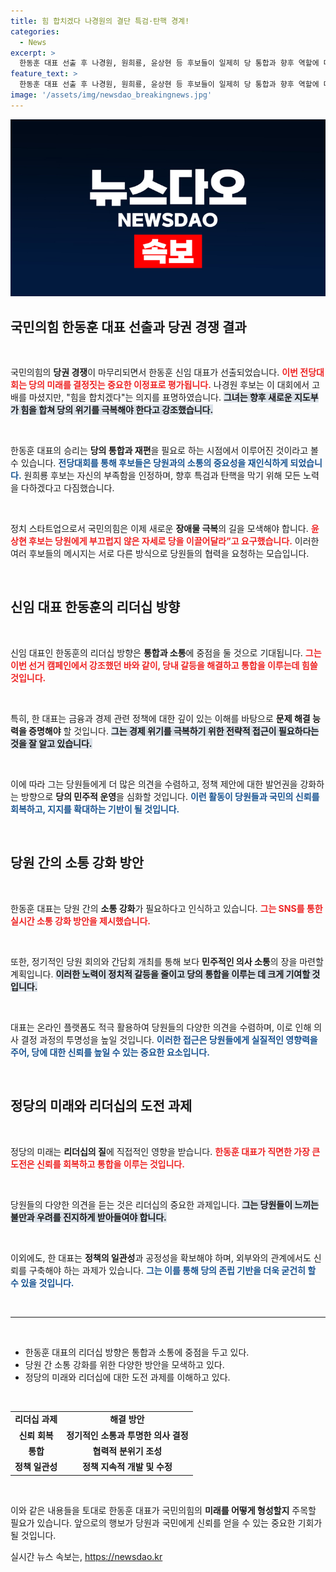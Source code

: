 ```yaml
---
title: 힘 합치겠다 나경원의 결단 특검·탄핵 경계!
categories:
  - News
excerpt: >
  한동훈 대표 선출 후 나경원, 원희룡, 윤상현 등 후보들이 일제히 당 통합과 향후 역할에 대한 입장을 밝혔습니다. 힘을 합쳐 위기를 극복하자는 나 후보의 다짐이 주목받고 있습니다.
feature_text: >
  한동훈 대표 선출 후 나경원, 원희룡, 윤상현 등 후보들이 일제히 당 통합과 향후 역할에 대한 입장을 밝혔습니다. 힘을 합쳐 위기를 극복하자는 나 후보의 다짐이 주목받고 있습니다.
image: '/assets/img/newsdao_breakingnews.jpg'
---
```


<p><img src="/assets/img/newsdao_breakingnews.jpg" alt="koreaapp 속보" /></p>

<h2 data-ke-size="size26">국민의힘 한동훈 대표 선출과 당권 경쟁 결과</h2>

<p data-ke-size="size16">&nbsp;</p>

<p>국민의힘의 <strong>당권 경쟁</strong>이 마무리되면서 한동훈 신임 대표가 선출되었습니다. <b><span style="color: #ee2323;">이번 전당대회는 당의 미래를 결정짓는 중요한 이정표로 평가됩니다.</span></b> 나경원 후보는 이 대회에서 고배를 마셨지만, "힘을 합치겠다"는 의지를 표명하였습니다. <b><span style="background-color: #21538527;">그녀는 향후 새로운 지도부가 힘을 합쳐 당의 위기를 극복해야 한다고 강조했습니다.</span></b> </p>

<p data-ke-size="size16">&nbsp;</p>

<p>한동훈 대표의 승리는 <strong>당의 통합과 재편</strong>을 필요로 하는 시점에서 이루어진 것이라고 볼 수 있습니다. <b><span style="color: #1a5490;">전당대회를 통해 후보들은 당원과의 소통의 중요성을 재인식하게 되었습니다.</span></b> 원희룡 후보는 자신의 부족함을 인정하며, 향후 특검과 탄핵을 막기 위해 모든 노력을 다하겠다고 다짐했습니다.</p>

<p data-ke-size="size16">&nbsp;</p>

<p>정치 스타트업으로서 국민의힘은 이제 새로운 <strong>장애물 극복</strong>의 길을 모색해야 합니다. <b><span style="color: #ee2323;">윤상현 후보는 당원에게 부끄럽지 않은 자세로 당을 이끌어달라”고 요구했습니다.</span></b> 이러한 여러 후보들의 메시지는 서로 다른 방식으로 당원들의 협력을 요청하는 모습입니다.</p>

<p data-ke-size="size16">&nbsp;</p>

<h2 data-ke-size="size26">신임 대표 한동훈의 리더십 방향</h2>

<p data-ke-size="size16">&nbsp;</p>

<p>신임 대표인 한동훈의 리더십 방향은 <strong>통합과 소통</strong>에 중점을 둘 것으로 기대됩니다. <b><span style="color: #ee2323;">그는 이번 선거 캠페인에서 강조했던 바와 같이, 당내 갈등을 해결하고 통합을 이루는데 힘쓸 것입니다.</span></b> </p>

<p data-ke-size="size16">&nbsp;</p>

<p>특히, 한 대표는 금융과 경제 관련 정책에 대한 깊이 있는 이해를 바탕으로 <strong>문제 해결 능력을 증명해야</strong> 할 것입니다. <b><span style="background-color: #21538527;">그는 경제 위기를 극복하기 위한 전략적 접근이 필요하다는 것을 잘 알고 있습니다.</span></b></p>

<p data-ke-size="size16">&nbsp;</p>

<p>이에 따라 그는 당원들에게 더 많은 의견을 수렴하고, 정책 제안에 대한 발언권을 강화하는 방향으로 <strong>당의 민주적 운영</strong>을 심화할 것입니다. <b><span style="color: #1a5490;">이런 활동이 당원들과 국민의 신뢰를 회복하고, 지지를 확대하는 기반이 될 것입니다.</span></b></p>

<p data-ke-size="size16">&nbsp;</p>

<h2 data-ke-size="size26">당원 간의 소통 강화 방안</h2>

<p data-ke-size="size16">&nbsp;</p>

<p>한동훈 대표는 당원 간의 <strong>소통 강화</strong>가 필요하다고 인식하고 있습니다. <b><span style="color: #ee2323;">그는 SNS를 통한 실시간 소통 강화 방안을 제시했습니다.</span></b> </p>

<p data-ke-size="size16">&nbsp;</p>

<p>또한, 정기적인 당원 회의와 간담회 개최를 통해 보다 <strong>민주적인 의사 소통</strong>의 장을 마련할 계획입니다. <b><span style="background-color: #21538527;">이러한 노력이 정치적 갈등을 줄이고 당의 통합을 이루는 데 크게 기여할 것입니다.</span></b></p>

<p data-ke-size="size16">&nbsp;</p>

<p>대표는 온라인 플랫폼도 적극 활용하여 당원들의 다양한 의견을 수렴하며, 이로 인해 의사 결정 과정의 투명성을 높일 것입니다. <b><span style="color: #1a5490;">이러한 접근은 당원들에게 실질적인 영향력을 주어, 당에 대한 신뢰를 높일 수 있는 중요한 요소입니다.</span></b></p>

<p data-ke-size="size16">&nbsp;</p>

<h2 data-ke-size="size26">정당의 미래와 리더십의 도전 과제</h2>

<p data-ke-size="size16">&nbsp;</p>

<p>정당의 미래는 <strong>리더십의 질</strong>에 직접적인 영향을 받습니다. <b><span style="color: #ee2323;">한동훈 대표가 직면한 가장 큰 도전은 신뢰를 회복하고 통합을 이루는 것입니다.</span></b> </p>

<p data-ke-size="size16">&nbsp;</p>

<p>당원들의 다양한 의견을 듣는 것은 리더십의 중요한 과제입니다. <b><span style="background-color: #21538527;">그는 당원들이 느끼는 불만과 우려를 진지하게 받아들여야 합니다.</span></b></p>

<p data-ke-size="size16">&nbsp;</p>

<p>이외에도, 한 대표는 <strong>정책의 일관성</strong>과 공정성을 확보해야 하며, 외부와의 관계에서도 신뢰를 구축해야 하는 과제가 있습니다. <b><span style="color: #1a5490;">그는 이를 통해 당의 존립 기반을 더욱 굳건히 할 수 있을 것입니다.</span></b></p>

<p data-ke-size="size16">&nbsp;</p>

<hr>

<p data-ke-size="size16">&nbsp;</p>

<ul>
    <li>한동훈 대표의 리더십 방향은 통합과 소통에 중점을 두고 있다.</li>
    <li>당원 간 소통 강화를 위한 다양한 방안을 모색하고 있다.</li>
    <li>정당의 미래와 리더십에 대한 도전 과제를 이해하고 있다.</li>
</ul>

<p data-ke-size="size16">&nbsp;</p>

<table>
    <tr>
        <td style="text-align: center; height: 17px;"><b>리더십 과제</b></td>
        <td style="text-align: center; height: 17px;"><b>해결 방안</b></td>
    </tr>
    <tr>
        <td style="text-align: center; height: 17px;"><b>신뢰 회복</b></td>
        <td style="text-align: center; height: 17px;"><b>정기적인 소통과 투명한 의사 결정</b></td>
    </tr>
    <tr>
        <td style="text-align: center; height: 17px;"><b>통합</b></td>
        <td style="text-align: center; height: 17px;"><b>협력적 분위기 조성</b></td>
    </tr>
    <tr>
        <td style="text-align: center; height: 17px;"><b>정책 일관성</b></td>
        <td style="text-align: center; height: 17px;"><b>정책 지속적 개발 및 수정</b></td>
    </tr>
</table>

<p data-ke-size="size16">&nbsp;</p>

<p>이와 같은 내용들을 토대로 한동훈 대표가 국민의힘의 <strong>미래를 어떻게 형성할지</strong> 주목할 필요가 있습니다. 앞으로의 행보가 당원과 국민에게 신뢰를 얻을 수 있는 중요한 기회가 될 것입니다.</p>
실시간 뉴스 속보는, <a href="https://newsdao.kr" rel="dofollow">https://newsdao.kr</a>


